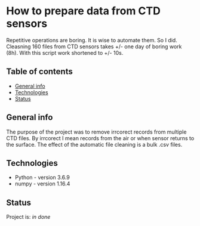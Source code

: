 # How to prepare data from CTD sensors
Repetitive operations are boring. It is wise to automate them. So I did.
Cleasning 160 files from CTD sensors takes +/- one day of boring work (8h). With this script work shortened to +/- 10s.

## Table of contents
* [General info](#general-info)
* [Technologies](#technologies)
* [Status](#status)

## General info

The purpose of the project was to remove irrcorect records from multiple CTD files. By irrcorect I mean records from the air or when sensor returns to the surface. The effect of the automatic file cleaning is a bulk .csv files.

## Technologies
* Python - version 3.6.9
* numpy - version 1.16.4

## Status
Project is: _in done_
